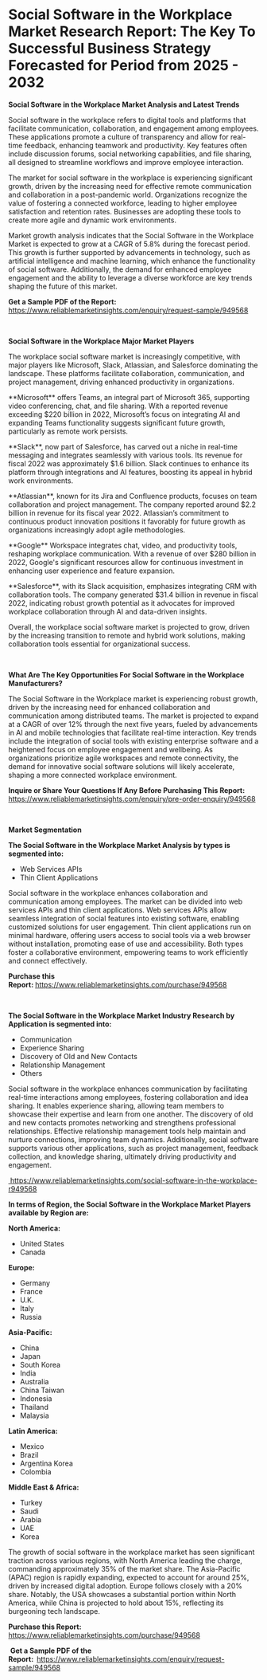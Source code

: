 <p><h1>Social Software in the Workplace Market Research Report: The Key To Successful Business Strategy Forecasted for Period from 2025 - 2032</h1></p><p><strong>Social Software in the Workplace Market Analysis and Latest Trends</strong></p>
<p><p>Social software in the workplace refers to digital tools and platforms that facilitate communication, collaboration, and engagement among employees. These applications promote a culture of transparency and allow for real-time feedback, enhancing teamwork and productivity. Key features often include discussion forums, social networking capabilities, and file sharing, all designed to streamline workflows and improve employee interaction.</p><p>The market for social software in the workplace is experiencing significant growth, driven by the increasing need for effective remote communication and collaboration in a post-pandemic world. Organizations recognize the value of fostering a connected workforce, leading to higher employee satisfaction and retention rates. Businesses are adopting these tools to create more agile and dynamic work environments.</p><p>Market growth analysis indicates that the Social Software in the Workplace Market is expected to grow at a CAGR of 5.8% during the forecast period. This growth is further supported by advancements in technology, such as artificial intelligence and machine learning, which enhance the functionality of social software. Additionally, the demand for enhanced employee engagement and the ability to leverage a diverse workforce are key trends shaping the future of this market.</p></p>
<p><strong>Get a Sample PDF of the Report:&nbsp;</strong> <a href="https://www.reliablemarketinsights.com/enquiry/request-sample/949568?utm_campaign=3701&utm_medium=2&utm_source=Github&utm_content=ia&utm_term=18042025&utm_id=social-software-in-the-workplace">https://www.reliablemarketinsights.com/enquiry/request-sample/949568</a></p>
<p>&nbsp;</p>
<p><strong>Social Software in the Workplace Major Market Players</strong></p>
<p><p>The workplace social software market is increasingly competitive, with major players like Microsoft, Slack, Atlassian, and Salesforce dominating the landscape. These platforms facilitate collaboration, communication, and project management, driving enhanced productivity in organizations.</p><p>**Microsoft** offers Teams, an integral part of Microsoft 365, supporting video conferencing, chat, and file sharing. With a reported revenue exceeding $220 billion in 2022, Microsoft’s focus on integrating AI and expanding Teams functionality suggests significant future growth, particularly as remote work persists.</p><p>**Slack**, now part of Salesforce, has carved out a niche in real-time messaging and integrates seamlessly with various tools. Its revenue for fiscal 2022 was approximately $1.6 billion. Slack continues to enhance its platform through integrations and AI features, boosting its appeal in hybrid work environments.</p><p>**Atlassian**, known for its Jira and Confluence products, focuses on team collaboration and project management. The company reported around $2.2 billion in revenue for its fiscal year 2022. Atlassian’s commitment to continuous product innovation positions it favorably for future growth as organizations increasingly adopt agile methodologies.</p><p>**Google** Workspace integrates chat, video, and productivity tools, reshaping workplace communication. With a revenue of over $280 billion in 2022, Google's significant resources allow for continuous investment in enhancing user experience and feature expansion.</p><p>**Salesforce**, with its Slack acquisition, emphasizes integrating CRM with collaboration tools. The company generated $31.4 billion in revenue in fiscal 2022, indicating robust growth potential as it advocates for improved workplace collaboration through AI and data-driven insights.</p><p>Overall, the workplace social software market is projected to grow, driven by the increasing transition to remote and hybrid work solutions, making collaboration tools essential for organizational success.</p></p>
<p>&nbsp;</p>
<p><strong>What Are The Key Opportunities For Social Software in the Workplace Manufacturers?</strong></p>
<p><p>The Social Software in the Workplace market is experiencing robust growth, driven by the increasing need for enhanced collaboration and communication among distributed teams. The market is projected to expand at a CAGR of over 12% through the next five years, fueled by advancements in AI and mobile technologies that facilitate real-time interaction. Key trends include the integration of social tools with existing enterprise software and a heightened focus on employee engagement and wellbeing. As organizations prioritize agile workspaces and remote connectivity, the demand for innovative social software solutions will likely accelerate, shaping a more connected workplace environment.</p></p>
<p><strong>Inquire or Share Your Questions If Any Before Purchasing This Report:</strong> <a href="https://www.reliablemarketinsights.com/enquiry/pre-order-enquiry/949568?utm_campaign=3701&utm_medium=2&utm_source=Github&utm_content=ia&utm_term=18042025&utm_id=social-software-in-the-workplace">https://www.reliablemarketinsights.com/enquiry/pre-order-enquiry/949568</a></p>
<p>&nbsp;</p>
<p><strong>Market Segmentation</strong></p>
<p><strong>The Social Software in the Workplace Market Analysis by types is segmented into:</strong></p>
<p><ul><li>Web Services APIs</li><li>Thin Client Applications</li></ul></p>
<p><p>Social software in the workplace enhances collaboration and communication among employees. The market can be divided into web services APIs and thin client applications. Web services APIs allow seamless integration of social features into existing software, enabling customized solutions for user engagement. Thin client applications run on minimal hardware, offering users access to social tools via a web browser without installation, promoting ease of use and accessibility. Both types foster a collaborative environment, empowering teams to work efficiently and connect effectively.</p></p>
<p><strong>Purchase this Report:&nbsp;</strong><a href="https://www.reliablemarketinsights.com/purchase/949568?utm_campaign=3701&utm_medium=2&utm_source=Github&utm_content=ia&utm_term=18042025&utm_id=social-software-in-the-workplace">https://www.reliablemarketinsights.com/purchase/949568</a></p>
<p>&nbsp;</p>
<p><strong>The Social Software in the Workplace Market Industry Research by Application is segmented into:</strong></p>
<p><ul><li>Communication</li><li>Experience Sharing</li><li>Discovery of Old and New Contacts</li><li>Relationship Management</li><li>Others</li></ul></p>
<p><p>Social software in the workplace enhances communication by facilitating real-time interactions among employees, fostering collaboration and idea sharing. It enables experience sharing, allowing team members to showcase their expertise and learn from one another. The discovery of old and new contacts promotes networking and strengthens professional relationships. Effective relationship management tools help maintain and nurture connections, improving team dynamics. Additionally, social software supports various other applications, such as project management, feedback collection, and knowledge sharing, ultimately driving productivity and engagement.</p></p>
<p><a href="https://www.reliablemarketinsights.com/social-software-in-the-workplace-r949568?utm_campaign=3701&utm_medium=2&utm_source=Github&utm_content=ia&utm_term=18042025&utm_id=social-software-in-the-workplace">&nbsp;https://www.reliablemarketinsights.com/social-software-in-the-workplace-r949568</a></p>
<p><strong>In terms of Region, the Social Software in the Workplace Market Players available by Region are:</strong></p>
<p>
    <p> <strong> North America: </strong>
        <ul>
            <li>United States</li>
            <li>Canada</li>
        </ul>
        </p> 
    <p> <strong> Europe: </strong>
        <ul>
            <li>Germany</li>
            <li>France</li>
            <li>U.K.</li>
            <li>Italy</li>
            <li>Russia</li>
        </ul>
        </p> 
    <p> <strong> Asia-Pacific: </strong>
        <ul>
            <li>China</li>
            <li>Japan</li>
            <li>South Korea</li>
            <li>India</li>
            <li>Australia</li>
            <li>China Taiwan</li>
            <li>Indonesia</li>
            <li>Thailand</li>
            <li>Malaysia</li>
        </ul>
        </p> 
    <p> <strong> Latin America: </strong>
        <ul>
            <li>Mexico</li>
            <li>Brazil</li>
            <li>Argentina Korea</li>
            <li>Colombia</li>
        </ul>
        </p> 
    <p> <strong> Middle East & Africa: </strong>
        <ul>
            <li>Turkey</li>
            <li>Saudi</li>
            <li>Arabia</li>
            <li>UAE</li>
            <li>Korea</li>
        </ul>
    </p>
    </p>
<p><p>The growth of social software in the workplace market has seen significant traction across various regions, with North America leading the charge, commanding approximately 35% of the market share. The Asia-Pacific (APAC) region is rapidly expanding, expected to account for around 25%, driven by increased digital adoption. Europe follows closely with a 20% share. Notably, the USA showcases a substantial portion within North America, while China is projected to hold about 15%, reflecting its burgeoning tech landscape.</p></p>
<p><strong>Purchase this Report: </strong><a href="https://www.reliablemarketinsights.com/purchase/949568?utm_campaign=3701&utm_medium=2&utm_source=Github&utm_content=ia&utm_term=18042025&utm_id=social-software-in-the-workplace">https://www.reliablemarketinsights.com/purchase/949568</a></p>
<p>&nbsp;<strong>Get a Sample PDF of the Report:&nbsp;&nbsp;</strong><a href="https://www.reliablemarketinsights.com/enquiry/request-sample/949568?utm_campaign=3701&utm_medium=2&utm_source=Github&utm_content=ia&utm_term=18042025&utm_id=social-software-in-the-workplace">https://www.reliablemarketinsights.com/enquiry/request-sample/949568</a></p>
<p><strong></strong></p>
<p><p></p><p></p><p></p></p>